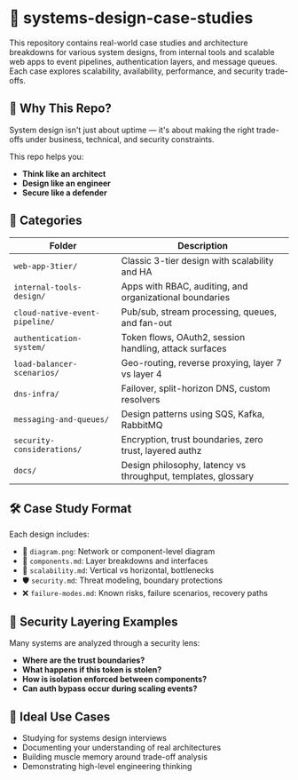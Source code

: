 # 🧱 systems-design-case-studies

This repository contains real-world case studies and architecture breakdowns for various system designs, from internal tools and scalable web apps to event pipelines, authentication layers, and message queues. Each case explores scalability, availability, performance, and security trade-offs.

## 🎯 Why This Repo?

System design isn't just about uptime — it's about making the right trade-offs under business, technical, and security constraints.

This repo helps you:
- **Think like an architect**
- **Design like an engineer**
- **Secure like a defender**

## 📁 Categories

| Folder | Description |
|--------|-------------|
| `web-app-3tier/` | Classic 3-tier design with scalability and HA |
| `internal-tools-design/` | Apps with RBAC, auditing, and organizational boundaries |
| `cloud-native-event-pipeline/` | Pub/sub, stream processing, queues, and fan-out |
| `authentication-system/` | Token flows, OAuth2, session handling, attack surfaces |
| `load-balancer-scenarios/` | Geo-routing, reverse proxying, layer 7 vs layer 4 |
| `dns-infra/` | Failover, split-horizon DNS, custom resolvers |
| `messaging-and-queues/` | Design patterns using SQS, Kafka, RabbitMQ |
| `security-considerations/` | Encryption, trust boundaries, zero trust, layered authz |
| `docs/` | Design philosophy, latency vs throughput, templates, glossary |

## 🛠️ Case Study Format

Each design includes:
- 📐 `diagram.png`: Network or component-level diagram
- 🧩 `components.md`: Layer breakdowns and interfaces
- 🚦 `scalability.md`: Vertical vs horizontal, bottlenecks
- 🛡️ `security.md`: Threat modeling, boundary protections
- ❌ `failure-modes.md`: Known risks, failure scenarios, recovery paths

## 🔐 Security Layering Examples

Many systems are analyzed through a security lens:
- **Where are the trust boundaries?**
- **What happens if this token is stolen?**
- **How is isolation enforced between components?**
- **Can auth bypass occur during scaling events?**

## 🧠 Ideal Use Cases

- Studying for systems design interviews
- Documenting your understanding of real architectures
- Building muscle memory around trade-off analysis
- Demonstrating high-level engineering thinking

